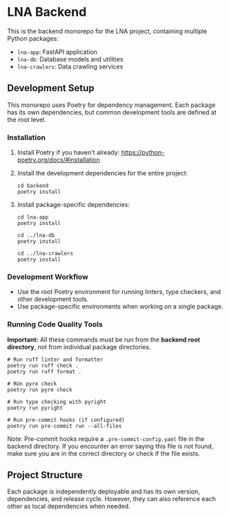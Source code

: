 # LNA Backend

This is the backend monorepo for the LNA project, containing multiple Python packages:

- `lna-app`: FastAPI application
- `lna-db`: Database models and utilities
- `lna-crawlers`: Data crawling services

## Development Setup

This monorepo uses Poetry for dependency management. Each package has its own dependencies, but common development tools are defined at the root level.

### Installation

1. Install Poetry if you haven't already: https://python-poetry.org/docs/#installation

2. Install the development dependencies for the entire project:
   ```
   cd backend
   poetry install
   ```

3. Install package-specific dependencies:
   ```
   cd lna-app
   poetry install
   
   cd ../lna-db
   poetry install
   
   cd ../lna-crawlers
   poetry install
   ```

### Development Workflow

- Use the root Poetry environment for running linters, type checkers, and other development tools.
- Use package-specific environments when working on a single package.

### Running Code Quality Tools

**Important:** All these commands must be run from the **backend root directory**, not from individual package directories.

```
# Run ruff linter and formatter
poetry run ruff check .
poetry run ruff format .

# RUn pyre check
poetry run pyre check

# Run type checking with pyright
poetry run pyright

# Run pre-commit hooks (if configured)
poetry run pre-commit run --all-files
```

Note: Pre-commit hooks require a `.pre-commit-config.yaml` file in the backend directory. If you encounter an error saying this file is not found, make sure you are in the correct directory or check if the file exists.

## Project Structure

Each package is independently deployable and has its own version, dependencies, and release cycle. However, they can also reference each other as local dependencies when needed. 